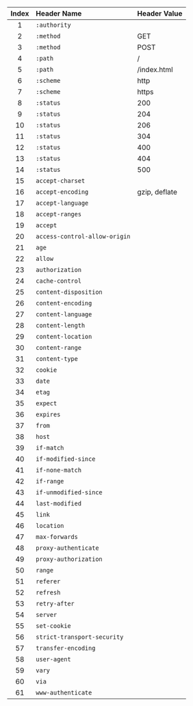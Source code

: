 | Index | Header Name                   | Header Value  |
| :---: | :---------------------------- | :------------ |
|   1   | `:authority`                  |               |
|   2   | `:method`                     | GET           |
|   3   | `:method`                     | POST          |
|   4   | `:path`                       | /             |
|   5   | `:path`                       | /index.html   |
|   6   | `:scheme`                     | http          |
|   7   | `:scheme`                     | https         |
|   8   | `:status`                     | 200           |
|   9   | `:status`                     | 204           |
|  10   | `:status`                     | 206           |
|  11   | `:status`                     | 304           |
|  12   | `:status`                     | 400           |
|  13   | `:status`                     | 404           |
|  14   | `:status`                     | 500           |
|  15   | `accept-charset`              |               |
|  16   | `accept-encoding`             | gzip, deflate |
|  17   | `accept-language`             |               |
|  18   | `accept-ranges`               |               |
|  19   | `accept`                      |               |
|  20   | `access-control-allow-origin` |               |
|  21   | `age`                         |               |
|  22   | `allow`                       |               |
|  23   | `authorization`               |               |
|  24   | `cache-control`               |               |
|  25   | `content-disposition`         |               |
|  26   | `content-encoding`            |               |
|  27   | `content-language`            |               |
|  28   | `content-length`              |               |
|  29   | `content-location`            |               |
|  30   | `content-range`               |               |
|  31   | `content-type`                |               |
|  32   | `cookie`                      |               |
|  33   | `date`                        |               |
|  34   | `etag`                        |               |
|  35   | `expect`                      |               |
|  36   | `expires`                     |               |
|  37   | `from`                        |               |
|  38   | `host`                        |               |
|  39   | `if-match`                    |               |
|  40   | `if-modified-since`           |               |
|  41   | `if-none-match`               |               |
|  42   | `if-range`                    |               |
|  43   | `if-unmodified-since`         |               |
|  44   | `last-modified`               |               |
|  45   | `link`                        |               |
|  46   | `location`                    |               |
|  47   | `max-forwards`                |               |
|  48   | `proxy-authenticate`          |               |
|  49   | `proxy-authorization`         |               |
|  50   | `range`                       |               |
|  51   | `referer`                     |               |
|  52   | `refresh`                     |               |
|  53   | `retry-after`                 |               |
|  54   | `server`                      |               |
|  55   | `set-cookie`                  |               |
|  56   | `strict-transport-security`   |               |
|  57   | `transfer-encoding`           |               |
|  58   | `user-agent`                  |               |
|  59   | `vary`                        |               |
|  60   | `via`                         |               |
|  61   | `www-authenticate`            |               |

